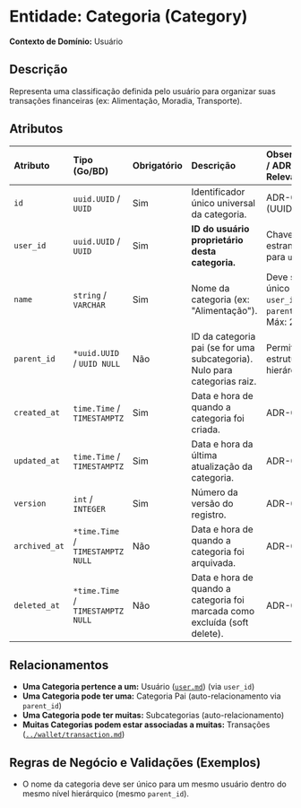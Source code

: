 # Entidade: Categoria (Category)

**Contexto de Domínio:** Usuário

## Descrição

Representa uma classificação definida pelo usuário para organizar suas transações financeiras (ex: Alimentação, Moradia, Transporte).

## Atributos

| Atributo         | Tipo (Go/BD)        | Obrigatório | Descrição                                                                     | Observações / ADRs Relevantes                                     |
| :--------------- | :------------------ | :---------- | :---------------------------------------------------------------------------- | :---------------------------------------------------------------- |
| `id`             | `uuid.UUID` / `UUID`| Sim         | Identificador único universal da categoria.                                   | ADR-003 (UUID v7)                                                 |
| `user_id`        | `uuid.UUID` / `UUID`| Sim         | **ID do usuário proprietário desta categoria.** | Chave estrangeira para `user.id`.                                 |
| `name`           | `string` / `VARCHAR`| Sim         | Nome da categoria (ex: "Alimentação").                                        | Deve ser único por `user_id` e `parent_id`. Máx: 255.             |
| `parent_id`      | `*uuid.UUID` / `UUID NULL` | Não    | ID da categoria pai (se for uma subcategoria). Nulo para categorias raiz.   | Permite estrutura hierárquica.                                  |
| `created_at`     | `time.Time` / `TIMESTAMPTZ` | Sim   | Data e hora de quando a categoria foi criada.                                 | ADR-002                                                           |
| `updated_at`     | `time.Time` / `TIMESTAMPTZ` | Sim   | Data e hora da última atualização da categoria.                               | ADR-002                                                           |
| `version`        | `int` / `INTEGER`   | Sim         | Número da versão do registro.                                                 | ADR-006.                                                          |
| `archived_at`    | `*time.Time` / `TIMESTAMPTZ NULL` | Não | Data e hora de quando a categoria foi arquivada.                            | ADR-004.                                                          |
| `deleted_at`     | `*time.Time` / `TIMESTAMPTZ NULL` | Não | Data e hora de quando a categoria foi marcada como excluída (soft delete).   | ADR-001.                                                          |

## Relacionamentos

* **Uma Categoria pertence a um:** Usuário ([`user.md`](./user.md)) (via `user_id`)
* **Uma Categoria pode ter uma:** Categoria Pai (auto-relacionamento via `parent_id`)
* **Uma Categoria pode ter muitas:** Subcategorias (auto-relacionamento)
* **Muitas Categorias podem estar associadas a muitas:** Transações ([`../wallet/transaction.md`](../wallet/transaction.md))

## Regras de Negócio e Validações (Exemplos)

* O nome da categoria deve ser único para um mesmo usuário dentro do mesmo nível hierárquico (mesmo `parent_id`).
